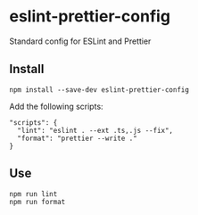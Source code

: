 # eslint-prettier-config

Standard config for ESLint and Prettier

## Install

    npm install --save-dev eslint-prettier-config

Add the following scripts:

    "scripts": {
      "lint": "eslint . --ext .ts,.js --fix",
      "format": "prettier --write ."
    }

## Use

    npm run lint
    npm run format
